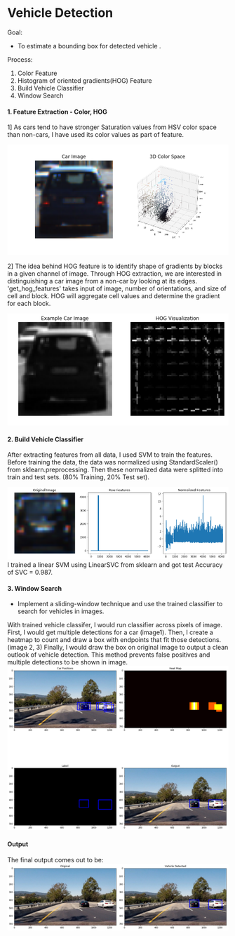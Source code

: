 # Vehicle Detection

Goal:
* To estimate a bounding box for detected vehicle .

Process:
1. Color Feature
2. Histogram of oriented gradients(HOG) Feature
3. Build Vehicle Classifier
4. Window Search

[image4]: ./output_images/colorspace_feature.png
[image5]: ./output_images/HOG_feature.png
[image6]: ./output_images/normalized_features.png
[image7]: ./output_images/windowsearch.png
[image8]: ./output_images/final.png

#### 1. Feature Extraction - Color, HOG
1] As cars tend to have stronger Saturation values from HSV color space than non-cars, I have used its color values as part of feature.

![alt text][image4]

2] The idea behind HOG feature is to identify shape of gradients by blocks in a given channel of image. Through HOG extraction, we are interested in distinguishing a car image from a non-car by looking at its edges. 'get_hog_features' takes input of image, number of orientations, and size of cell and block. HOG will aggregate cell values and determine the gradient for each block.

![alt text][image5]

#### 2. Build Vehicle Classifier
After extracting features from all data, I used SVM to train the features. Before training the data, the data was normalized using StandardScaler() from sklearn.preprocessing. Then these normalized data were splitted into train and test sets. (80% Training, 20% Test set). 

![alt text][image6]
I trained a linear SVM using LinearSVC from sklearn and got test Accuracy of SVC = 0.987. 

#### 3. Window Search
* Implement a sliding-window technique and use the trained classifier to search for vehicles in images.

With trained vehicle classifer, I would run classifier across pixels of image. First, I would get multiple detections for a car (image1). Then, I create a heatmap to count and draw a box with endpoints that fit those detections. (image 2, 3) Finally, I would draw the box on original image to output a clean outlook of vehicle detection. This method prevents false positives and multiple detections to be shown in image.
![alt text][image7]

#### Output
The final output comes out to be:
![alt text][image8]
